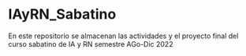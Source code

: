 # IAyRN_Sabatino
En este repositorio se almacenan las actividades y el proyecto final del curso sabatino de IA y RN semestre AGo-Dic 2022
